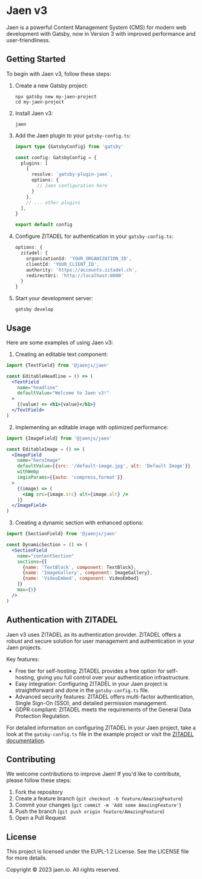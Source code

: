 # Jaen v3

Jaen is a powerful Content Management System (CMS) for modern web development with Gatsby, now in Version 3 with improved performance and user-friendliness.

## Getting Started

To begin with Jaen v3, follow these steps:

1. Create a new Gatsby project:
   ```
   npx gatsby new my-jaen-project
   cd my-jaen-project
   ```

2. Install Jaen v3:
   ```
   jaen
   ```

3. Add the Jaen plugin to your `gatsby-config.ts`:
   ```typescript
   import type {GatsbyConfig} from 'gatsby'

   const config: GatsbyConfig = {
     plugins: [
       {
         resolve: `gatsby-plugin-jaen`,
         options: {
           // Jaen configuration here
         }
       },
       // ... other plugins
     ],
   }

   export default config
   ```

4. Configure ZITADEL for authentication in your `gatsby-config.ts`:
   ```typescript
   options: {
     zitadel: {
       organizationId: 'YOUR_ORGANIZATION_ID',
       clientId: 'YOUR_CLIENT_ID',
       authority: 'https://accounts.zitadel.ch',
       redirectUri: 'http://localhost:8000'
     }
   }
   ```

5. Start your development server:
   ```
   gatsby develop
   ```

## Usage

Here are some examples of using Jaen v3:

1. Creating an editable text component:

```jsx
import {TextField} from '@jaenjs/jaen'

const EditableHeadline = () => (
  <TextField
    name="headline"
    defaultValue="Welcome to Jaen v3!"
  >
    {(value) => <h1>{value}</h1>}
  </TextField>
)
```

2. Implementing an editable image with optimized performance:

```jsx
import {ImageField} from '@jaenjs/jaen'

const EditableImage = () => (
  <ImageField
    name="heroImage"
    defaultValue={{src: '/default-image.jpg', alt: 'Default Image'}}
    withWebp
    imgixParams={{auto: 'compress,format'}}
  >
    {(image) => (
      <img src={image.src} alt={image.alt} />
    )}
  </ImageField>
)
```

3. Creating a dynamic section with enhanced options:

```jsx
import {SectionField} from '@jaenjs/jaen'

const DynamicSection = () => (
  <SectionField
    name="contentSection"
    sections={[
      {name: 'TextBlock', component: TextBlock},
      {name: 'ImageGallery', component: ImageGallery},
      {name: 'VideoEmbed', component: VideoEmbed}
    ]}
    max={5}
  />
)
```

## Authentication with ZITADEL

Jaen v3 uses ZITADEL as its authentication provider. ZITADEL offers a robust and secure solution for user management and authentication in your Jaen projects.

Key features:
- Free tier for self-hosting: ZITADEL provides a free option for self-hosting, giving you full control over your authentication infrastructure.
- Easy integration: Configuring ZITADEL in your Jaen project is straightforward and done in the `gatsby-config.ts` file.
- Advanced security features: ZITADEL offers multi-factor authentication, Single Sign-On (SSO), and detailed permission management.
- GDPR compliant: ZITADEL meets the requirements of the General Data Protection Regulation.

For detailed information on configuring ZITADEL in your Jaen project, take a look at the `gatsby-config.ts` file in the example project or visit the [ZITADEL documentation](https://zitadel.com/docs/).

## Contributing

We welcome contributions to improve Jaen! If you'd like to contribute, please follow these steps:

1. Fork the repository
2. Create a feature branch (`git checkout -b feature/AmazingFeature`)
3. Commit your changes (`git commit -m 'Add some AmazingFeature'`)
4. Push the branch (`git push origin feature/AmazingFeature`)
5. Open a Pull Request

## License

This project is licensed under the EUPL-1.2 License. See the LICENSE file for more details.

Copyright © 2023 jaen.io. All rights reserved.
